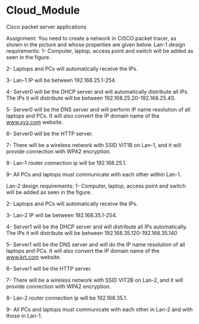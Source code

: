 # Cloud_Module
Cisco packet server applications

Assignment: You need to create a network in CISCO packet tracer, as shown in the picture and whose properties are given below.
Lan-1 design requirements:
1- Computer, laptop, access point and switch will be added as seen in the figure.

2- Laptops and PCs will automatically receive the IPs.

3- Lan-1 IP will be between 192.168.25.1-254.

4- Server0 will be the DHCP server and will automatically distribute all IPs. The IPs it will distribute will be between 192.168.25.20-192.168.25.40.

5- Server0 will be the DNS server and will perform IP name resolution of all laptops and PCs. It will also convert the IP domain name of the www.xyz.com website.

6- Server0 will be the HTTP server.

7- There will be a wireless network with SSID VIT1B on Lan-1, and it will provide connection with WPA2 encryption.

8- Lan-1 router connection ip will be 192.168.25.1.

9- All PCs and laptops must communicate with each other within Lan-1.

Lan-2 design requirements:
1- Computer, laptop, access point and switch will be added as seen in the figure.

2- Laptops and PCs will automatically receive the IPs.

3- Lan-2 IP will be between 192.168.35.1-254.

4- Server1 will be the DHCP server and will distribute all IPs automatically. The IPs it will distribute will be between 192.168.35.120-192.168.35.140

5- Server1 will be the DNS server and will do the IP name resolution of all laptops and PCs. It will also convert the IP domain name of the www.krt.com website.

6- Server1 will be the HTTP server.

7- There will be a wireless network with SSID VIT2B on Lan-2, and it will provide connection with WPA2 encryption.

8- Lan-2 router connection ip will be 192.168.35.1.

9- All PCs and laptops must communicate with each other in Lan-2 and with those in Lan-1.

